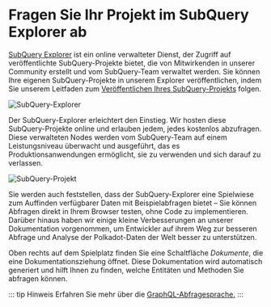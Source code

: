 # Fragen Sie Ihr Projekt im SubQuery Explorer ab

[SubQuery Explorer](https://explorer.subquery.network) ist ein online verwalteter Dienst, der Zugriff auf veröffentlichte SubQuery-Projekte bietet, die von Mitwirkenden in unserer Community erstellt und vom SubQuery-Team verwaltet werden. Sie können Ihre eigenen SubQuery-Projekte in unserem Explorer veröffentlichen, indem Sie unserem Leitfaden zum [Veröffentlichen Ihres SubQuery-Projekts](../run_publish/publish.md) folgen.

![SubQuery-Explorer](https://static.subquery.network/media/explorer/explorer-header.png)

Der SubQuery-Explorer erleichtert den Einstieg. Wir hosten diese SubQuery-Projekte online und erlauben jedem, jedes kostenlos abzufragen. Diese verwalteten Nodes werden vom SubQuery-Team auf einem Leistungsniveau überwacht und ausgeführt, das es Produktionsanwendungen ermöglicht, sie zu verwenden und sich darauf zu verlassen.

![SubQuery-Projekt](https://static.subquery.network/media/explorer/explorer-project.png)

Sie werden auch feststellen, dass der SubQuery-Explorer eine Spielwiese zum Auffinden verfügbarer Daten mit Beispielabfragen bietet – Sie können Abfragen direkt in Ihrem Browser testen, ohne Code zu implementieren. Darüber hinaus haben wir einige kleine Verbesserungen an unserer Dokumentation vorgenommen, um Entwickler auf ihrem Weg zur besseren Abfrage und Analyse der Polkadot-Daten der Welt besser zu unterstützen.

Oben rechts auf dem Spielplatz finden Sie eine Schaltfläche _Dokumente_, die eine Dokumentationsziehung öffnet. Diese Dokumentation wird automatisch generiert und hilft Ihnen zu finden, welche Entitäten und Methoden Sie abfragen können.

::: tip Hinweis Erfahren Sie mehr über die [GraphQL-Abfragesprache.](./graphql.md) :::

